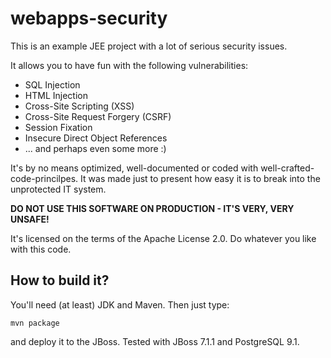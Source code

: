 webapps-security
================

This is an example JEE project with a lot of serious security issues.

It allows you to have fun with the following vulnerabilities:
- SQL Injection
- HTML Injection
- Cross-Site Scripting (XSS)
- Cross-Site Request Forgery (CSRF)
- Session Fixation
- Insecure Direct Object References
- ... and perhaps even some more :)

It's by no means optimized, well-documented or coded with well-crafted-code-princilpes. It was made just to present how easy it is to break into the unprotected IT system.

**DO NOT USE THIS SOFTWARE ON PRODUCTION - IT'S VERY, VERY UNSAFE!**

It's licensed on the terms of the Apache License 2.0. Do whatever you like with this code.

## How to build it?

You'll need (at least) JDK and Maven. Then just type:

    mvn package

and deploy it to the JBoss. Tested with JBoss 7.1.1 and PostgreSQL 9.1.
